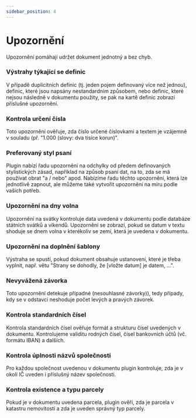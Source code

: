 ```yaml
---
sidebar_position: 4
---
```


# Upozornění

Upozornění pomáhají udržet dokument jednotný a bez chyb.

### Výstrahy týkající se definic

V případě duplicitních definic (tj. jeden pojem definovaný více než jednou), definic,
které jsou napsány nestandardním způsobem, nebo definic, které nejsou následně v
dokumentu použity, se pak na kartě definic zobrazí příslušné upozornění.

### Kontrola určení čísla

Toto upozornění ověřuje, zda číslo určené číslovkami a textem je vzájemně v souladu
(př. "1.000 (slovy: dva tisíce korun)".

### Preferovaný styl psaní

Plugin nabízí řadu upozornění na odchylky od předem definovaných stylistických zásad,
například na způsob psaní dat, na to, zda se má používat obrat "a / nebo" apod.
Nabízíme řadu těchto upozornění, která lze jednotlivě zapnout, ale můžeme také
vytvořit upozornění na míru podle vašich potřeb.

### Upozornění na dny volna

Upozornění na svátky kontroluje data uvedená v dokumentu podle databáze státních
svátků a víkendů. Upozornění se zobrazí, pokud se datum v textu shoduje se dnem volna
v kterékoliv se zemí, která je uvedena v dokumentu.

### Upozornění na doplnění šablony

Výstraha se spustí, pokud dokument obsahuje ustanovení, které je třeba vyplnit,
např. větu "Strany se dohodly, že [vložte datum] je datem, ...".

### Nevyvážená závorka

Toto upozornění detekuje případné (nesouhlasné závorky)), tedy případy, kdy se
v odstavci neshoduje počet levých a pravých závorek.

### Kontrola standardních čísel

Kontrola standardních čísel ověřuje formát a strukturu čísel uvedených v dokumentu.
Kontrolujeme validitu rodných čísel, čísel bankovních účtů (vč. formátu IBAN) a dalších.

### Kontrola úplnosti názvů společnosti

Pro každou společnost uvedenou v dokumentu plugin kontroluje, zda je v okolí IČ uveden
i příslušný název společnosti.

### Kontrola existence a typu parcely

Pokud je v dokumentu uvedena parcela, plugin ověří, zda je parcela v katastru nemovitostí
a zda je uveden správný typ parcely.
